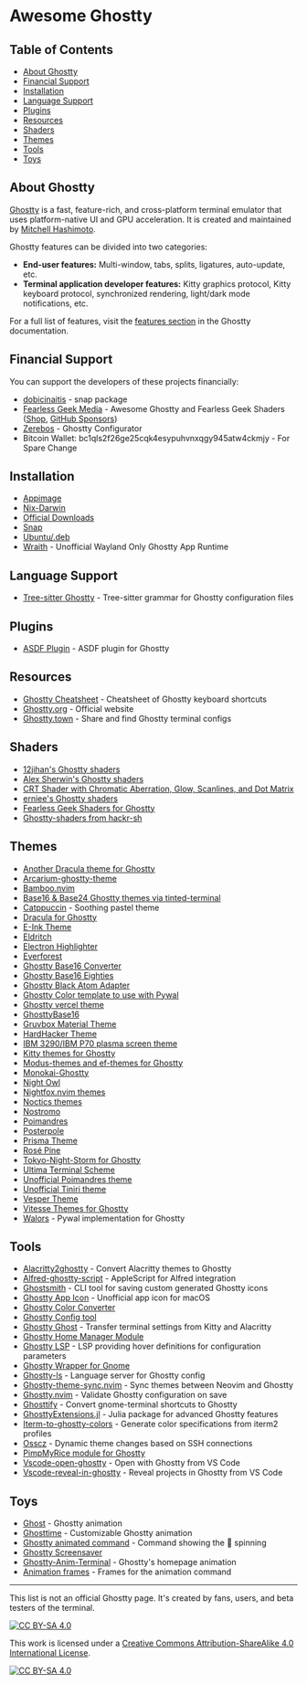 # Awesome Ghostty

## Table of Contents
* [About Ghostty](#about-ghostty)
* [Financial Support](#financial-support)
* [Installation](#installation)
* [Language Support](#language-support)
* [Plugins](#plugins)
* [Resources](#resources)
* [Shaders](#shaders)
* [Themes](#themes)
* [Tools](#tools)
* [Toys](#toys)

## About Ghostty
[Ghostty](https://ghostty.org/) is a fast, feature-rich, and cross-platform terminal emulator that uses platform-native UI and GPU acceleration. It is created and maintained by [Mitchell Hashimoto](https://github.com/mitchellh).

Ghostty features can be divided into two categories:
- **End-user features:** Multi-window, tabs, splits, ligatures, auto-update, etc.
- **Terminal application developer features:** Kitty graphics protocol, Kitty keyboard protocol, synchronized rendering, light/dark mode notifications, etc.

For a full list of features, visit the [features section](https://ghostty.org/docs/features) in the Ghostty documentation.

## Financial Support
You can support the developers of these projects financially:
* [dobicinaitis](https://github.com/sponsors/dobicinaitis) - snap package
* [Fearless Geek Media](https://ko-fi.com/fearlessgeekmedia) - Awesome Ghostty and Fearless Geek Shaders ([Shop](https://fearlessgeekmedia.creator-spring.com/), [GitHub Sponsors](https://github.com/sponsors/fearlessgeekmedia))
* [Zerebos](https://github.com/sponsors/zerebos) - Ghostty Configurator
* Bitcoin Wallet: bc1qls2f26ge25cqk4esypuhvnxqgy945atw4ckmjy - For Spare Change

## Installation
* [Appimage](https://github.com/psadi/ghostty-appimage)
* [Nix-Darwin](https://github.com/kbwhodat/ghostty-nix-darwin)
* [Official Downloads](https://ghostty.org/download)
* [Snap](https://snapcraft.io/ghostty)
* [Ubuntu/.deb](https://github.com/mkasberg/ghostty-ubuntu)
* [Wraith](https://github.com/gabydd/wraith) - Unofficial Wayland Only Ghostty App Runtime
  
## Language Support
* [Tree-sitter Ghostty](https://github.com/bezhermoso/tree-sitter-ghostty) - Tree-sitter grammar for Ghostty configuration files

## Plugins
* [ASDF Plugin](https://github.com/ilvez/asdf-ghostty) - ASDF plugin for Ghostty

## Resources
* [Ghostty Cheatsheet](https://github.com/conlonj25/ghostty-cheatsheet) - Cheatsheet of Ghostty keyboard shortcuts
* [Ghostty.org](https://ghostty.org) - Official website
* [Ghostty.town](https://ghostty.town) - Share and find Ghostty terminal configs

## Shaders
* [12jihan's Ghostty shaders](https://github.com/12jihan/ghostty_shaders)
* [Alex Sherwin's Ghostty shaders](https://github.com/alex-sherwin/my-ghostty-shaders)
* [CRT Shader with Chromatic Aberration, Glow, Scanlines, and Dot Matrix](https://github.com/luiscarlospando/crt-shader-with-chromatic-aberration-glow-scanlines-dot-matrix)
* [erniee's Ghostty shaders](https://github.com/erniee/gshaders)
* [Fearless Geek Shaders for Ghostty](https://github.com/fearlessgeekmedia/Fearless-Geek-Shaders-for-Ghostty)
* [Ghostty-shaders from hackr-sh](https://github.com/hackr-sh/ghostty-shaders)

## Themes
* [Another Dracula theme for Ghostty](https://github.com/dal-liu/ghostty-dracula)
* [Arcarium-ghostty-theme](https://github.com/daniellmiranda/arcarium-ghostty-theme)
* [Bamboo.nvim](https://github.com/ribru17/bamboo.nvim/tree/master/extras/ghostty)
* [Base16 & Base24 Ghostty themes via tinted-terminal](https://github.com/tinted-terminal/tinted-terminal)
* [Catppuccin](https://github.com/catppuccin/ghostty) - Soothing pastel theme
* [Dracula for Ghostty](https://github.com/MohamedElashri/ghostty-dracula)
* [E-Ink Theme](https://github.com/alexxGmZ/e-ink.ghostty)
* [Eldritch](https://github.com/eldritch-theme/ghostty)
* [Electron Highlighter](https://github.com/electron-highlighter/ghostty)
* [Everforest](https://github.com/jrswab/ghostty-everforest)
* [Ghostty Base16 Converter](https://github.com/l0go/ghostty-base16-converter)
* [Ghostty Base16 Eighties](https://github.com/troyanov/ghostty-base16-eighties)
* [Ghostty Black Atom Adapter](https://github.com/black-atom-industries/ghostty)
* [Ghostty Color template to use with Pywal](https://gist.github.com/strlrd-29/c7dfed495d194fabc077956d7919c470)
* [Ghostty vercel theme](https://github.com/chungweileong94/ghostty-vercel-theme)
* [GhosttyBase16](https://github.com/RGBCube/GhosttyBase16)
* [Gruvbox Material Theme](https://github.com/dot-1q/gruvbox-material-ghostty)
* [HardHacker Theme](https://github.com/stevebosworth/hardhacker-ghostty)
* [IBM 3290/IBM P70 plasma screen theme](https://github.com/alphaaleph/ghostty-ibm3290)
* [Kitty themes for Ghostty](https://github.com/hroi/ghostty-themes)
* [Modus-themes and ef-themes for Ghostty](https://github.com/anhsirk0/ghostty-themes)
* [Monokai-Ghostty](https://github.com/Kirlovon/monokai-ghostty)
* [Night Owl](https://github.com/ssong/night-owl-ghostty-theme)
* [Nightfox.nvim themes](https://github.com/EdenEast/nightfox.nvim/)
* [Noctics themes](https://github.com/EastSun5566/ghostty-noctis-themes)
* [Nostromo](https://github.com/Nostromo-UI/nostromo.ghostty)
* [Poimandres](https://github.com/lorrehuggan/ghostty_poimandres_theme)
* [Posterpole](https://github.com/posterpole/ghostty)
* [Prisma Theme](https://github.com/gniting/prisma-ghostty-theme)
* [Rosé Pine](https://github.com/rose-pine/ghostty)
* [Tokyo-Night-Storm for Ghostty](https://github.com/wyattgill9/dotfiles/blob/main/arch-conf/ghostty/themes/tokyo)
* [Ultima Terminal Scheme](https://github.com/egorlem/ultima.terminals-scheme/tree/main/ghostty)
* [Unofficial Poimandres theme](https://github.com/LucidMach/poimandres-ghostty)
* [Unofficial Tiniri theme](https://github.com/MohamedElashri/ghostty-tiniri)
* [Vesper Theme](https://github.com/beingfranklin/vesper-ghostty)
* [Vitesse Themes for Ghostty](https://github.com/hamlim/vitesse-ghostty-theme)
* [Walors](https://github.com/sudoshan/walors) - Pywal implementation for Ghostty

## Tools
* [Alacritty2ghostty](https://github.com/AlphaTechnolog/alacritty2ghostty) - Convert Alacritty themes to Ghostty
* [Alfred-ghostty-script](https://github.com/zeitlings/alfred-ghostty-script) - AppleScript for Alfred integration
* [Ghostsmith](https://github.com/vandorsx/ghostsmith) - CLI tool for saving custom generated Ghostty icons
* [Ghostty App Icon](https://github.com/lukejanicke/ghostty-app-icon) - Unofficial app icon for macOS
* [Ghostty Color Converter](https://github.com/almonk/ghostty-color-converter)
* [Ghostty Config tool](https://ghostty.zerebos.com/)
* [Ghostty Ghost](https://github.com/gambithunt/ghostty-ghost) - Transfer terminal settings from Kitty and Alacritty
* [Ghostty Home Manager Module](https://github.com/clo4/ghostty-hm-module)
* [Ghostty LSP](https://github.com/matthewmturner/ghostty-lsp) - LSP providing hover definitions for configuration parameters
* [Ghostty Wrapper for Gnome](https://github.com/lucas-yotsui/Ghostty-Wrapper-for-Gnome)
* [Ghostty-ls](https://github.com/MKindberg/ghostty-ls) - Language server for Ghostty config
* [Ghostty-theme-sync.nvim](https://github.com/landerson02/ghostty-theme-sync.nvim) - Sync themes between Neovim and Ghostty
* [Ghostty.nvim](https://github.com/isak102/ghostty.nvim) - Validate Ghostty configuration on save
* [Ghosttify](https://github.com/natibek/ghosttify) - Convert gnome-terminal shortcuts to Ghostty
* [GhosttyExtensions.jl](https://github.com/piechologist/GhosttyExtensions.jl) - Julia package for advanced Ghostty features
* [Iterm-to-ghostty-colors](https://github.com/richscott/iterm-to-ghostty-colors) - Generate color specifications from iterm2 profiles
* [Osscz](https://github.com/kontza/osscz) - Dynamic theme changes based on SSH connections
* [PimpMyRice module for Ghostty](https://github.com/pimpmyrice-modules/ghostty)
* [Vscode-open-ghostty](https://github.com/im7daniel/vscode-open-ghostty) - Open with Ghostty from VS Code
* [Vscode-reveal-in-ghostty](https://github.com/sapegin/vscode-reveal-in-ghostty) - Reveal projects in Ghostty from VS Code

## Toys
* [Ghost](https://github.com/theMackabu/ghost) - Ghostty animation
* [Ghosttime](https://github.com/SohelIslamImran/ghosttime) - Customizable Ghostty animation
* [Ghostty animated command](https://github.com/lukeshere/ghostty-animation-command) - Command showing the 👻 spinning
* [Ghostty Screensaver](https://github.com/initor/ghostty-screensaver)
* [Ghostty-Anim-Terminal](https://github.com/Feror-BotMaker/Ghostty-Anim-Terminal) - Ghostty's homepage animation
* [Animation frames](https://github.com/Ayomided/go-ghostty/tree/main/home/animation_frames) - Frames for the animation command

---

This list is not an official Ghostty page. It's created by fans, users, and beta testers of the terminal.

[![CC BY-SA 4.0][cc-by-sa-shield]][cc-by-sa]

This work is licensed under a
[Creative Commons Attribution-ShareAlike 4.0 International License][cc-by-sa].

[![CC BY-SA 4.0][cc-by-sa-image]][cc-by-sa]

[cc-by-sa]: http://creativecommons.org/licenses/by-sa/4.0/
[cc-by-sa-image]: https://licensebuttons.net/l/by-sa/4.0/88x31.png
[cc-by-sa-shield]: https://img.shields.io/badge/License-CC%20BY--SA%204.0-lightgrey.svg

